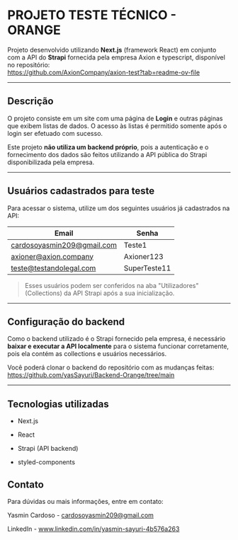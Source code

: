 # PROJETO TESTE TÉCNICO - ORANGE

Projeto desenvolvido utilizando **Next.js** (framework React) em conjunto com a API do **Strapi** fornecida pela empresa Axion e typescript, disponível no repositório:  
https://github.com/AxionCompany/axion-test?tab=readme-ov-file

---

## Descrição

O projeto consiste em um site com uma página de **Login** e outras páginas que exibem listas de dados. O acesso às listas é permitido somente após o login ser efetuado com sucesso.

Este projeto **não utiliza um backend próprio**, pois a autenticação e o fornecimento dos dados são feitos utilizando a API pública do Strapi disponibilizada pela empresa.

---

## Usuários cadastrados para teste

Para acessar o sistema, utilize um dos seguintes usuários já cadastrados na API:

| Email                     | Senha        |
|---------------------------|--------------|
| cardosoyasmin209@gmail.com| Teste1       |
| axioner@axion.company     | Axioner123   |
| teste@testandolegal.com   | SuperTeste11 |

> Esses usuários podem ser conferidos na aba "Utilizadores" (Collections) da API Strapi após a sua inicialização.

---

## Configuração do backend

Como o backend utilizado é o Strapi fornecido pela empresa, é necessário **baixar e executar a API localmente** para o sistema funcionar corretamente, pois ela contém as collections e usuários necessários.

Você poderá clonar o backend do repositório com as mudanças feitas:  
https://github.com/yasSayuri/Backend-Orange/tree/main

---

## Tecnologias utilizadas
- Next.js

- React

- Strapi (API backend)

- styled-components

## Contato
Para dúvidas ou mais informações, entre em contato:

Yasmin Cardoso - cardosoyasmin209@gmail.com

LinkedIn - www.linkedin.com/in/yasmin-sayuri-4b576a263
